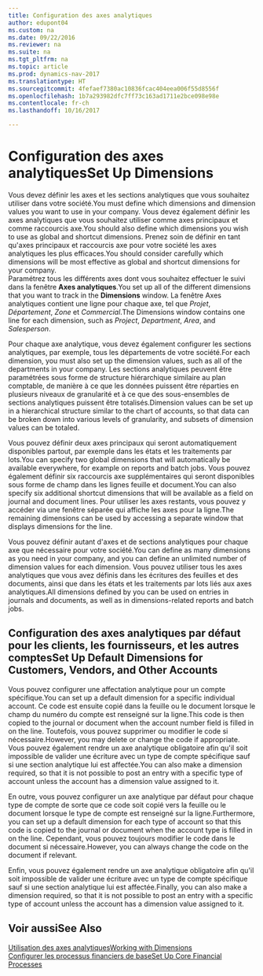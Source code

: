 ```yaml
---
title: Configuration des axes analytiques
author: edupont04
ms.custom: na
ms.date: 09/22/2016
ms.reviewer: na
ms.suite: na
ms.tgt_pltfrm: na
ms.topic: article
ms.prod: dynamics-nav-2017
ms.translationtype: HT
ms.sourcegitcommit: 4fefaef7380ac10836fcac404eea006f55d8556f
ms.openlocfilehash: 1b7a293982dfc7ff73c163ad1711e2bce098e98e
ms.contentlocale: fr-ch
ms.lasthandoff: 10/16/2017

---
```


# <a name="set-up-dimensions"></a><span data-ttu-id="c150a-102">Configuration des axes analytiques</span><span class="sxs-lookup"><span data-stu-id="c150a-102">Set Up Dimensions</span></span>
<span data-ttu-id="c150a-103">Vous devez définir les axes et les sections analytiques que vous souhaitez utiliser dans votre société.</span><span class="sxs-lookup"><span data-stu-id="c150a-103">You must define which dimensions and dimension values you want to use in your company.</span></span> <span data-ttu-id="c150a-104">Vous devez également définir les axes analytiques que vous souhaitez utiliser comme axes principaux et comme raccourcis axe.</span><span class="sxs-lookup"><span data-stu-id="c150a-104">You should also define which dimensions you wish to use as global and shortcut dimensions.</span></span> <span data-ttu-id="c150a-105">Prenez soin de définir en tant qu'axes principaux et raccourcis axe pour votre société les axes analytiques les plus efficaces.</span><span class="sxs-lookup"><span data-stu-id="c150a-105">You should consider carefully which dimensions will be most effective as global and shortcut dimensions for your company.</span></span>  
<span data-ttu-id="c150a-106">Paramétrez tous les différents axes dont vous souhaitez effectuer le suivi dans la fenêtre **Axes analytiques**.</span><span class="sxs-lookup"><span data-stu-id="c150a-106">You set up all of the different dimensions that you want to track in the **Dimensions** window.</span></span> <span data-ttu-id="c150a-107">La fenêtre Axes analytiques contient une ligne pour chaque axe, tel que *Projet*, *Département*, *Zone* et *Commercial*.</span><span class="sxs-lookup"><span data-stu-id="c150a-107">The Dimensions window contains one line for each dimension, such as *Project*, *Department*, *Area*, and *Salesperson*.</span></span>  

<span data-ttu-id="c150a-108">Pour chaque axe analytique, vous devez également configurer les sections analytiques, par exemple, tous les départements de votre société.</span><span class="sxs-lookup"><span data-stu-id="c150a-108">For each dimension, you must also set up the dimension values, such as all of the departments in your company.</span></span> <span data-ttu-id="c150a-109">Les sections analytiques peuvent être paramétrées sous forme de structure hiérarchique similaire au plan comptable, de manière à ce que les données puissent être réparties en plusieurs niveaux de granularité et à ce que des sous-ensembles de sections analytiques puissent être totalisés.</span><span class="sxs-lookup"><span data-stu-id="c150a-109">Dimension values can be set up in a hierarchical structure similar to the chart of accounts, so that data can be broken down into various levels of granularity, and subsets of dimension values can be totaled.</span></span>  

<span data-ttu-id="c150a-110">Vous pouvez définir deux axes principaux qui seront automatiquement disponibles partout, par exemple dans les états et les traitements par lots.</span><span class="sxs-lookup"><span data-stu-id="c150a-110">You can specify two global dimensions that will automatically be available everywhere, for example on reports and batch jobs.</span></span> <span data-ttu-id="c150a-111">Vous pouvez également définir six raccourcis axe supplémentaires qui seront disponibles sous forme de champ dans les lignes feuille et document.</span><span class="sxs-lookup"><span data-stu-id="c150a-111">You can also specify six additional shortcut dimensions that will be available as a field on journal and document lines.</span></span> <span data-ttu-id="c150a-112">Pour utiliser les axes restants, vous pouvez y accéder via une fenêtre séparée qui affiche les axes pour la ligne.</span><span class="sxs-lookup"><span data-stu-id="c150a-112">The remaining dimensions can be used by accessing a separate window that displays dimensions for the line.</span></span>  

<span data-ttu-id="c150a-113">Vous pouvez définir autant d'axes et de sections analytiques pour chaque axe que nécessaire pour votre société.</span><span class="sxs-lookup"><span data-stu-id="c150a-113">You can define as many dimensions as you need in your company, and you can define an unlimited number of dimension values for each dimension.</span></span> <span data-ttu-id="c150a-114">Vous pouvez utiliser tous les axes analytiques que vous avez définis dans les écritures des feuilles et des documents, ainsi que dans les états et les traitements par lots liés aux axes analytiques.</span><span class="sxs-lookup"><span data-stu-id="c150a-114">All dimensions defined by you can be used on entries in journals and documents, as well as in dimensions-related reports and batch jobs.</span></span>  

## <a name="set-up-default-dimensions-for-customers-vendors-and-other-accounts"></a><span data-ttu-id="c150a-115">Configuration des axes analytiques par défaut pour les clients, les fournisseurs, et les autres comptes</span><span class="sxs-lookup"><span data-stu-id="c150a-115">Set Up Default Dimensions for Customers, Vendors, and Other Accounts</span></span>
<span data-ttu-id="c150a-116">Vous pouvez configurer une affectation analytique pour un compte spécifique.</span><span class="sxs-lookup"><span data-stu-id="c150a-116">You can set up a default dimension for a specific individual account.</span></span> <span data-ttu-id="c150a-117">Ce code est ensuite copié dans la feuille ou le document lorsque le champ du numéro du compte est renseigné sur la ligne.</span><span class="sxs-lookup"><span data-stu-id="c150a-117">This code is then copied to the journal or document when the account number field is filled in on the line.</span></span> <span data-ttu-id="c150a-118">Toutefois, vous pouvez supprimer ou modifier le code si nécessaire.</span><span class="sxs-lookup"><span data-stu-id="c150a-118">However, you may delete or change the code if appropriate.</span></span> <span data-ttu-id="c150a-119">Vous pouvez également rendre un axe analytique obligatoire afin qu'il soit impossible de valider une écriture avec un type de compte spécifique sauf si une section analytique lui est affectée.</span><span class="sxs-lookup"><span data-stu-id="c150a-119">You can also make a dimension required, so that it is not possible to post an entry with a specific type of account unless the account has a dimension value assigned to it.</span></span>  

<span data-ttu-id="c150a-120">En outre, vous pouvez configurer un axe analytique par défaut pour chaque type de compte de sorte que ce code soit copié vers la feuille ou le document lorsque le type de compte est renseigné sur la ligne.</span><span class="sxs-lookup"><span data-stu-id="c150a-120">Furthermore, you can set up a default dimension for each type of account so that this code is copied to the journal or document when the account type is filled in on the line.</span></span> <span data-ttu-id="c150a-121">Cependant, vous pouvez toujours modifier le code dans le document si nécessaire.</span><span class="sxs-lookup"><span data-stu-id="c150a-121">However, you can always change the code on the document if relevant.</span></span>  

<span data-ttu-id="c150a-122">Enfin, vous pouvez également rendre un axe analytique obligatoire afin qu'il soit impossible de valider une écriture avec un type de compte spécifique sauf si une section analytique lui est affectée.</span><span class="sxs-lookup"><span data-stu-id="c150a-122">Finally, you can also make a dimension required, so that it is not possible to post an entry with a specific type of account unless the account has a dimension value assigned to it.</span></span>

## <a name="see-also"></a><span data-ttu-id="c150a-123">Voir aussi</span><span class="sxs-lookup"><span data-stu-id="c150a-123">See Also</span></span>
[<span data-ttu-id="c150a-124">Utilisation des axes analytiques</span><span class="sxs-lookup"><span data-stu-id="c150a-124">Working with Dimensions</span></span>](finance-dimensions.md)  
[<span data-ttu-id="c150a-125">Configurer les processus financiers de base</span><span class="sxs-lookup"><span data-stu-id="c150a-125">Set Up Core Financial Processes</span></span>](finance-setup-finance.md)

